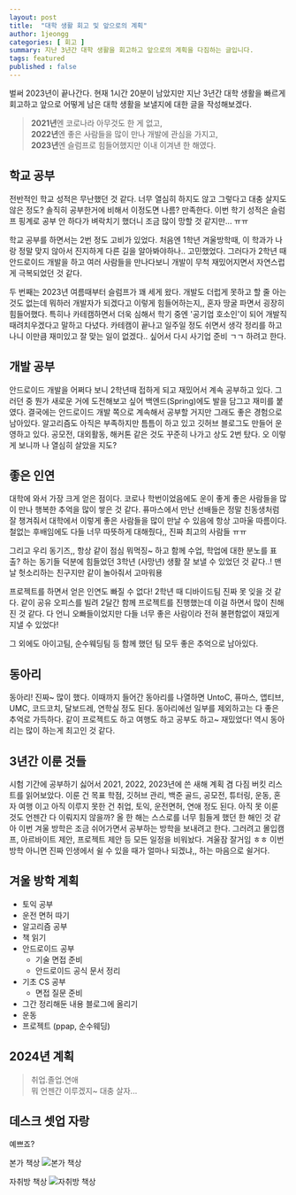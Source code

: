 ```yaml
---
layout: post
title:  "대학 생활 회고 및 앞으로의 계획"
author: 1jeongg
categories: [ 회고 ]
summary: 지난 3년간 대학 생활을 회고하고 앞으로의 계획을 다짐하는 글입니다.
tags: featured
published : false
---
```


벌써 2023년이 끝나간다. 현재 1시간 20분이 남았지만 지난 3년간 대학 생활을 빠르게 회고하고 앞으로 어떻게 남은 대학 생활을 보낼지에 대한 글을 작성해보겠다.

> **2021년**엔 코로나라 아무것도 한 게 없고,   
> **2022년**엔 좋은 사람들을 많이 만나 개발에 관심을 가지고,   
> **2023년**엔 슬럼프로 힘들어했지만 이내 이겨낸 한 해였다.  

## 학교 공부
 전반적인 학교 성적은 무난했던 것 같다. 너무 열심히 하지도 않고 그렇다고 대충 살지도 않은 정도? 
솔직히 공부한거에 비해서 이정도면 나름? 만족한다. 이번 학기 성적은 슬럼프 핑계로 공부 안 하다가 벼락치기 했더니 조금 많이 망할 것 같지만... ㅠㅠ

학교 공부를 하면서는 2번 정도 고비가 있었다. 처음엔 1학년 겨울방학때, 이 학과가 나랑 정말 맞지 않아서 진지하게 다른 길을 알아봐야하나.. 고민했었다. 그러다가 2학년 때 안드로이드 개발을 하고 여러 사람들을 만나다보니 개발이 무척 재밌어지면서 자연스럽게 극복되었던 것 같다.

두 번째는 2023년 여름때부터 슬럼프가 꽤 세게 왔다. 개발도 더럽게 못하고 할 줄 아는 것도 없는데 뭐하러 개발자가 되겠다고 이렇게 힘들어하는지,, 혼자 땅굴 파면서 굉장히 힘들어했다. 특히나 카테캠하면서 더욱 심해서 학기 중엔 '공기업 호소인'이 되어 개발직 때려치우겠다고 말하고 다녔다. 카테캠이 끝나고 일주일 정도 쉬면서 생각 정리를 하고 나니 이만큼 재미있고 잘 맞는 일이 없겠다.. 싶어서 다시 사기업 준비 ㄱㄱ 하려고 한다.

## 개발 공부
안드로이드 개발을 어쩌다 보니 2학년때 접하게 되고 재밌어서 계속 공부하고 있다. 그러던 중 뭔가 새로운 거에 도전해보고 싶어 백엔드(Spring)에도 발을 담그고 재미를 붙였다. 결국에는 안드로이드 개발 쪽으로 계속해서 공부할 거지만 그래도 좋은 경험으로 남아있다. 알고리즘도 아직은 부족하지만 틈틈이 하고 있고 깃허브 블로그도 만들어 운영하고 있다. 공모전, 대외활동, 해커톤 같은 것도 꾸준히 나가고 상도 2번 탔다. 오 이렇게 보니까 나 열심히 살았을 지도?

## 좋은 인연

대학에 와서 가장 크게 얻은 점이다. 코로나 학번이었음에도 운이 좋게 좋은 사람들을 많이 만나 행복한 추억을 많이 쌓은 것 같다. 퓨마스에서 만난 선배들은 정말 친동생처럼 잘 챙겨줘서 대학에서 이렇게 좋은 사람들을 많이 만날 수 있음에 항상 고마울 따름이다. 철없는 후배임에도 다들 너무 따뜻하게 대해줬다,, 진짜 최고의 사람들 ㅠㅠ

그리고 우리 동기즈,, 항상 같이 점심 뭐먹징~ 하고 함께 수업, 학업에 대한 분노를 표출? 하는 동기들 덕분에 힘들었던 3학년 (사망년) 생활 잘 보낼 수 있었던 것 같다..! 맨날 헛소리하는 친구지만 같이 놀아줘서 고마워용

프로젝트를 하면서 얻은 인연도 빠질 수 없다! 2학년 때 디바이드팀 진짜 못 잊을 것 같다. 같이 공유 오피스를 빌려 2달간 함께 프로젝트를 진행했는데 이걸 하면서 많이 친해진 것 같다. 다 언니 오빠들이었지만 다들 너무 좋은 사람이라 전혀 불편함없이 재밌게 지낼 수 있었다! 

그 외에도 아이고팀, 순수웨딩팀 등 함께 했던 팀 모두 좋은 추억으로 남아있다.

## 동아리
동아리! 진짜~ 많이 했다. 이때까지 들어간 동아리를 나열하면 UntoC, 퓨마스, 앱티브, UMC, 코드코치, 달보드레, 연학실 정도 된다. 동아리에선 일부를 제외하고는 다 좋은 추억로 가득하다. 같이 프로젝트도 하고 여행도 하고 공부도 하고~ 재밌었다! 역시 동아리는 많이 하는게 최고인 것 같다.

## 3년간 이룬 것들
시험 기간에 공부하기 싫어서 2021, 2022, 2023년에 쓴 새해 계획 겸 다짐 버킷 리스트를 읽어보았다. 이룬 건 목표 학점, 깃허브 관리, 백준 골드, 공모전, 튜터링, 운동, 혼자 여행 이고 아직 이루지 못한 건 취업, 토익, 운전면허, 연애 정도 된다. 아직 못 이룬 것도 언젠간 다 이뤄지지 않을까?
올 한 해는 스스로를 너무 힘들게 했던 한 해인 것 같아 이번 겨울 방학은 조금 쉬어가면서 공부하는 방학을 보내려고 한다. 그러려고 몰입캠프, 아르바이트 제안, 프로젝트 제안 등 모든 일정을 비워놨다. 겨울잠 잘거임 ㅎㅎ 이번 방학 아니면 진짜 인생에서 쉴 수 있을 때가 얼마나 되겠냐,, 하는 마음으로 쉴거다. 

## 겨울 방학 계획

- 토익 공부
- 운전 면허 따기
- 알고리즘 공부
- 책 읽기
- 안드로이드 공부
    - 기술 면접 준비
    - 안드로이드 공식 문서 정리
- 기초 CS 공부
    - 면접 질문 준비
- 그간 정리해둔 내용 블로그에 올리기
- 운동
- 프로젝트 (ppap, 순수웨딩)

## 2024년 계획
> 취업.졸업.연애   
> 뭐 언젠간 이루겠지~ 대충 살자...

## 데스크 셋업 자랑
예쁘죠?

본가 책상
![본가 책상]({{site.baseurl}}/assets/images/2023-retrospect1.jpg)

자취방 책상
![자취방 책상]({{site.baseurl}}/assets/images/2023-retrospect2.jpg)

